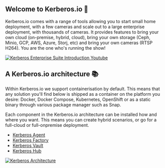 ## Welcome to Kerberos.io 👋

Kerberos.io comes with a range of tools allowing you to start small home deployment, with a few cameras and scale out to a large enterprise deployment, with thousands of cameras. It provides features to bring your own cloud (on-premise, hybrid, cloud), bring your own storage (Ceph, Minio, GCP, AWS, Azure, Storj, etc) and bring your own cameras (RTSP H264). You are the one who's running the show!

[![Kerberos Enterprise Suite Introduction Youtube](https://github.com/kerberos-io/.github/assets/1546779/8257bd57-1dfe-4f31-98f1-e555ba5f3afd)](https://www.youtube.com/watch?v=JzC8vJ0xZS0)

## A Kerberos.io architecture 📚

Within Kerberos.io we support containerisation by default. This means that any solution you'll find below is shipped as a container on the platform you desire: Docker, Docker Compose, Kubernetes, OpenShift or as a static binary through various package manager such as Snap.

Each component in the Kerberos.io architecture can be installed how and where you want. This means you can create hybrid scenarios, or go for a full-cloud or full-onpremise deployment.

- [Kerberos Agent](https://github.com/kerberos-io/agent)
- [Kerberos Factory](https://github.com/kerberos-io/factory)
- [Kerberos Vault](https://github.com/kerberos-io/vault)
- [Kerberos Hub](https://github.com/kerberos-io/hub)

[![Kerberos Architecture](https://github.com/kerberos-io/.github/assets/1546779/20dc43ec-25a3-4113-a9f9-e2c6772905de)](https://doc.kerberos.io/prologue/deployments/)
